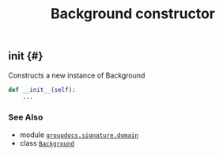 ﻿---
title: Background constructor
second_title: GroupDocs.Signature for Python via .NET API References
description: 
type: docs
url: /python-net/groupdocs.signature.domain/background/__init__/
is_root: false
weight: 10
---

## __init__ {#}

Constructs a new instance of Background



```python
def __init__(self):
    ...
```





### See Also
* module [`groupdocs.signature.domain`](../../)
* class [`Background`](/signature/python-net/groupdocs.signature.domain/background)
